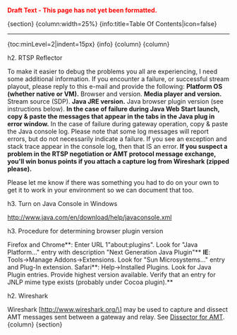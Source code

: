 <font color='red'><b>Draft Text - This page has not yet been formatted.</b></font>

{section}
{column:width=25%}
{info:title=Table Of Contents|icon=false}

---

{toc:minLevel=2|indent=15px}
{info}
{column}
{column}

h2. RTSP Reflector

To make it easier to debug the problems you all are experiencing, I need some additional information. If you encounter a failure, or successful stream playout, please reply to this e-mail and provide the following:
**Platform OS (whether native or VM).** Browser and version.
**Media player and version.** Stream source (SDP).
**Java JRE version.** Java browser plugin version (see instructions below).
**In the case of failure during Java Web Start launch, copy & paste the messages that appear in the tabs in the Java plug in error window.** In the case of failure during gateway operation, copy & paste the Java console log. Please note that some log messages will report errors, but do not necessarily indicate a failure. If you see an exception and stack trace appear in the console log, then that IS an error.
**If you suspect a problem in the RTSP negotiation or AMT protocol message exchange, you'll win bonus points if you attach a capture log from Wireshark (zipped please).**

Please let me know if there was something you had to do on your own to get it to work in your environment so we can document that too.

h3. Turn on Java Console in Windows

http://www.java.com/en/download/help/javaconsole.xml

h3. Procedure for determining browser plugin version

Firefox and Chrome**: Enter URL 1"about:plugins". Look for "Java Platform..." entry with    description "Next Generation Java Plugin"** **IE**:    Tools->Manage Addons->Extensions. Look for "Sun Microsystems..." entry    and Plug-In extension.
Safari**:    Help->Installed Plugins. Look for Java Plugin entries. Provide highest    version available. Verify that an entry for JNLP mime type exists    (probably under Cocoa plugin).**

h2. Wireshark

Wireshark \[http://www.wireshark.org/\] may be used to capture and dissect AMT messages sent between a gateway and relay. See [Dissector for AMT](Wireshark.md).
{column}
{section}